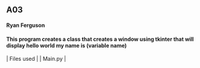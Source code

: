 ## A03
#### Ryan Ferguson
#### This program creates a class that creates a window using tkinter that will display hello world my name is (variable name)

|   Files used  |
|    Main.py    |

